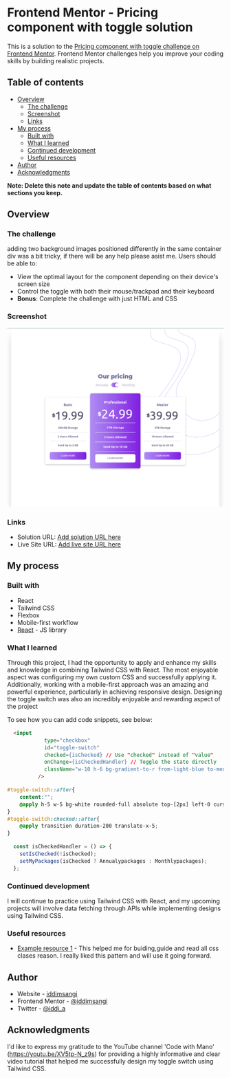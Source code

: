 # Frontend Mentor - Pricing component with toggle solution

This is a solution to the [Pricing component with toggle challenge on Frontend Mentor](https://www.frontendmentor.io/challenges/pricing-component-with-toggle-8vPwRMIC). Frontend Mentor challenges help you improve your coding skills by building realistic projects. 

## Table of contents

- [Overview](#overview)
  - [The challenge](#the-challenge)
  - [Screenshot](#screenshot)
  - [Links](#links)
- [My process](#my-process)
  - [Built with](#built-with)
  - [What I learned](#what-i-learned)
  - [Continued development](#continued-development)
  - [Useful resources](#useful-resources)
- [Author](#author)
- [Acknowledgments](#acknowledgments)

**Note: Delete this note and update the table of contents based on what sections you keep.**

## Overview

### The challenge
adding two background images positioned differently in the same container div was a bit tricky, if there will be any help please asist me.
Users should be able to:

- View the optimal layout for the component depending on their device's screen size
- Control the toggle with both their mouse/trackpad and their keyboard
- **Bonus**: Complete the challenge with just HTML and CSS

### Screenshot

![](https://github.com/iddimsangi/pricing-react-app/blob/master/src/my-desgn.png)

### Links

- Solution URL: [Add solution URL here](https://your-solution-url.com)
- Live Site URL: [Add live site URL here](https://your-live-site-url.com)

## My process

### Built with

- React
- Tailwind CSS
- Flexbox
- Mobile-first workflow
- [React](https://reactjs.org/) - JS library

### What I learned
Through this project, I had the opportunity to apply and enhance my skills and knowledge in combining Tailwind CSS with React. The most enjoyable aspect was configuring my own custom CSS and successfully applying it. Additionally, working with a mobile-first approach was an amazing and powerful experience, particularly in achieving responsive design.
Designing the toggle switch was also an incredibly enjoyable and rewarding aspect of the project

To see how you can add code snippets, see below:

```html
  <input
            type="checkbox"
            id="toggle-switch"
            checked={isChecked} // Use "checked" instead of "value"
            onChange={isCheckedHandler} // Toggle the state directly
            className="w-10 h-6 bg-gradient-to-r from-light-blue to-medium-blue-purple appearance-none rounded-xl relative hover:opacity-75 cursor-pointer transition duration-150"
          />
```
```css
#toggle-switch::after{
    content:"";
    @apply h-5 w-5 bg-white rounded-full absolute top-[2px] left-0 cursor-pointer transition duration-200;
}
#toggle-switch:checked::after{
    @apply transition duration-200 translate-x-5;
}
```
```js
  const isCheckedHandler = () => {
    setIsChecked(!isChecked);
    setMyPackages(isChecked ? Annualypackages : Monthlypackages);
  };
```

### Continued development

I will continue to practice using Tailwind CSS with React, and my upcoming projects will involve data fetching through APIs while implementing designs using Tailwind CSS.

### Useful resources

- [Example resource 1](https://tailwindcss.com/) - This helped me for buiding,guide and read all css clases reason. I really liked this pattern and will use it going forward.

## Author

- Website - [iddimsangi](https://iddimsangi.netlify.app)
- Frontend Mentor - [@iddimsangi](https://www.frontendmentor.io/profile/iddimsangi)
- Twitter - [@iddi_a](https://twitter.com/iddi_a)


## Acknowledgments
I'd like to express my gratitude to the YouTube channel 'Code with Mano' (https://youtu.be/XV5tp-N_z9s) for providing a highly informative and clear video tutorial that helped me successfully design my toggle switch using Tailwind CSS.


